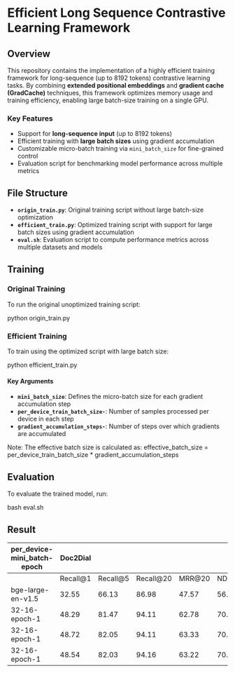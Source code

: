 # Efficient Long Sequence Contrastive Learning Framework

## Overview

This repository contains the implementation of a highly efficient training framework for long-sequence (up to 8192 tokens) contrastive learning tasks. By combining **extended positional embeddings** and **gradient cache (GradCache)** techniques, this framework optimizes memory usage and training efficiency, enabling large batch-size training on a single GPU.

### Key Features
- Support for **long-sequence input** (up to 8192 tokens)
- Efficient training with **large batch sizes** using gradient accumulation
- Customizable micro-batch training via `mini_batch_size` for fine-grained control
- Evaluation script for benchmarking model performance across multiple metrics

## File Structure

- **`origin_train.py`**: Original training script without large batch-size optimization
- **`efficient_train.py`**: Optimized training script with support for large batch sizes using gradient accumulation
- **`eval.sh`**: Evaluation script to compute performance metrics across multiple datasets and models

## Training

### Original Training
To run the original unoptimized training script:

python origin_train.py

### Efficient Training
To train using the optimized script with large batch size:

python efficient_train.py

#### Key Arguments
- ****`mini_batch_size`****: Defines the micro-batch size for each gradient accumulation step
- ****`per_device_train_batch_size-`****: Number of samples processed per device in each step
- ****`gradient_accumulation_steps-`****: Number of steps over which gradients are accumulated
  
Note: The effective batch size is calculated as:
effective_batch_size = per_device_train_batch_size * gradient_accumulation_steps
## Evaluation
To evaluate the trained model, run:

bash eval.sh
## Result
| per_device-mini_batch-epoch | Doc2Dial |  |  |  |  | quac |  |  |  |  | qrecc |  |  |  |  |
|---|---|---|---|---|---|---|---|---|---|---|---|---|---|---|---|
| | Recall@1 | Recall@5 | Recall@20 | MRR@20 | NDCG@20 | Recall@1 | Recall@5 | Recall@20 | MRR@20 | NDCG@20 | Recall@1 | Recall@5 | Recall@20 | MRR@20 | NDCG@20 |
| bge-large-en-v1.5 | 32.55 | 66.13 | 86.98 | 47.57 | 56.08 | 47.93 | 74.26 | 92.02 | 59.81 | 67.22 | 32.76 | 74.27 | 95.63 | 50.83 | 61.28 |
| 32-16-epoch-1 | 48.29 | 81.47 | 94.11 | 62.78 | 70.01 | 60.39 | 89 | 98.23 | 72.6 | 78.72 | 67.31 | 95.7 | 99.61 | 79.59 | 84.53 |
| 32-16-epoch-1 | 48.72 | 82.05 | 94.11 | 63.33 | 70.7 | 58.29 | 88.16 | 98 | 71.07 | 77.49 | 66.24 | 95.63 | 99.71 | 78.98 | 84.09 |
| 32-16-epoch-1 | 48.54 | 82.03 | 94.16 | 63.22 | 70.56 | 57.98 | 88.58 | 98.04 | 71 | 77.46 | 66.27 | 95.77 | 99.75 | 78.95 | 84.07 |

